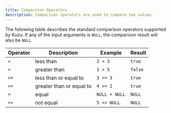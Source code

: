 ```yaml
---
title: Comparison Operators
description: Comparison operators are used to compare two values.
---
```


The following table describes the standard comparison operators supported by Kuzu. If any of the input arguments is `NULL`, the comparison result will also be `NULL`.

<div class="scroll-table">

| Operator | Description | Example | Result |
| ----------- | ----------- | ----------- | ----------- |
| `<` | less than | `2 < 3` | `true` |
| `>` | greater than | `1 > 5` | `false` |
| `<=` | less than or equal to | `3 <= 3` | `true` |
| `>=` | greater than or equal to | `4 >= 2` | `true` |
| `=` | equal | `NULL = NULL` | `NULL` |
| `<>` | not equal | `5 <> NULL` | `NULL` |

</div>
